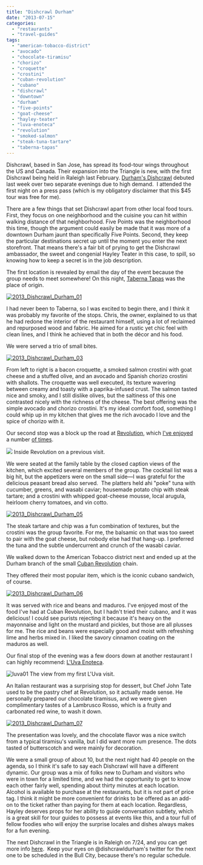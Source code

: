 ```yaml
---
title: "Dishcrawl Durham"
date: "2013-07-15"
categories:
  - "restaurants"
  - "travel-guides"
tags:
  - "american-tobacco-district"
  - "avocado"
  - "chocolate-tiramisu"
  - "chorizo"
  - "croquette"
  - "crostini"
  - "cuban-revolution"
  - "cubano"
  - "dishcrawl"
  - "downtown"
  - "durham"
  - "five-points"
  - "goat-cheese"
  - "hayley-teater"
  - "luva-enoteca"
  - "revolution"
  - "smoked-salmon"
  - "steak-tuna-tartare"
  - "taberna-tapas"
---
```


Dishcrawl, based in San Jose, has spread its food-tour wings throughout the US and Canada. Their expansion into the Triangle is new, with the first Dishcrawl being held in Raleigh last February. [Durham's Dishcrawl](http://dishcrawl.com/durhamnc/) debuted last week over two separate evenings due to high demand.  I attended the first night on a press pass (which is my obligatory disclaimer that this $45 tour was free for me).

There are a few things that set Dishcrawl apart from other local food tours. First, they focus on one neighborhood and the cuisine you can hit within walking distance of that neighborhood. Five Points was the neighborhood this time, though the argument could easily be made that it was more of a downtown Durham jaunt than specifically Five Points. Second, they keep the particular destinations secret up until the moment you enter the next storefront. That means there's a fair bit of prying to get the Dishcrawl ambassador, the sweet and congenial Hayley Teater in this case, to spill, so knowing how to keep a secret is in the job description.

The first location is revealed by email the day of the event because the group needs to meet somewhere! On this night, [Taberna Tapas](http://www.tabernatapas.com/) was the place of origin.

[![2013_Dishcrawl_Durham_01](http://s3.amazonaws.com/thegourmez-wpmedia/2013/07/2013_Dishcrawl_Durham_01-375x500.jpg)](http://www.thegourmez.com/2013/07/dishcrawl-durham/2013_dishcrawl_durham_01/)

I had never been to Taberna, so I was excited to begin there, and I think it was probably my favorite of the stops. Chris, the owner, explained to us that he had redone the interior of the restaurant himself, using a lot of reclaimed and repurposed wood and fabric. He aimed for a rustic yet chic feel with clean lines, and I think he achieved that in both the décor and his food.

We were served a trio of small bites.

[![2013_Dishcrawl_Durham_03](http://s3.amazonaws.com/thegourmez-wpmedia/2013/07/2013_Dishcrawl_Durham_03-500x375.jpg)](http://www.thegourmez.com/2013/07/dishcrawl-durham/2013_dishcrawl_durham_03/)

From left to right is a bacon croquette, a smoked salmon crostini with goat cheese and a stuffed olive, and an avocado and Spanish chorizo crostini with shallots. The croquette was well executed, its texture wavering between creamy and toasty with a paprika-infused crust. The salmon tasted nice and smoky, and I still dislike olives, but the saltiness of this one contrasted nicely with the richness of the cheese. The best offering was the simple avocado and chorizo crostini. It's my ideal comfort food, something I could whip up in my kitchen that gives me the rich avocado I love and the spice of chorizo with it.

Our second stop was a block up the road at [Revolution](http://www.revolutionrestaurant.com/), which [I've enjoyed](http://www.thegourmez.com/2010/04/revolution-downtown-durham-restaurant-review/) a number [of times](http://www.thegourmez.com/2010/04/easter-brunch-at-revolution-restaurant-review/).




<div class="caption">

![](https://thegourmez-wpmedia.s3.amazonaws.com/2024/07/revolution12.jpg) Inside Revolution on a previous visit.</div>


We were seated at the family table by the closed caption views of the kitchen, which excited several members of the group. The cocktail list was a big hit, but the appetizers were on the small side—I was grateful for the delicious peasant bread also served.  The platters held ahi "poke" tuna with cucumber, greens, and wasabi caviar; housemade potato chip with steak tartare; and a crostini with whipped goat-cheese mousse, local arugula, heirloom cherry tomatoes, and vin cotto.

[![2013_Dishcrawl_Durham_05](http://s3.amazonaws.com/thegourmez-wpmedia/2013/07/2013_Dishcrawl_Durham_05-500x375.jpg)](http://www.thegourmez.com/2013/07/dishcrawl-durham/2013_dishcrawl_durham_05/)

The steak tartare and chip was a fun combination of textures, but the crostini was the group favorite. For me, the balsamic on that was too sweet to pair with the goat cheese, but nobody else had that hang-up. I preferred the tuna and the subtle undercurrent and crunch of the wasabi caviar.

We walked down to the American Tobacco district next and ended up at the Durham branch of the small [Cuban Revolution](http://www.thecubanrevolution.com/) chain.




<div class="caption">

They offered their most popular item, which is the iconic cubano sandwich, of course.

[![2013_Dishcrawl_Durham_06](http://s3.amazonaws.com/thegourmez-wpmedia/2013/07/2013_Dishcrawl_Durham_06-500x375.jpg)](http://www.thegourmez.com/2013/07/dishcrawl-durham/2013_dishcrawl_durham_06/)

It was served with rice and beans and maduros. I've enjoyed most of the food I've had at Cuban Revolution, but I hadn't tried their cubano, and it was delicious! I could see purists rejecting it because it's heavy on the mayonnaise and light on the mustard and pickles, but those are all plusses for me. The rice and beans were especially good and moist with refreshing lime and herbs mixed in. I liked the savory cinnamon coating on the maduros as well.

Our final stop of the evening was a few doors down at another restaurant I can highly recommend: [L'Uva Enoteca](http://www.luvaenoteca.com/).




<div class="caption">

![luva01](http://s3.amazonaws.com/thegourmez-wpmedia/2012/01/luva01.jpg) The view from my first L'Uva visit.</div>


An Italian restaurant was a surprising stop for dessert, but Chef John Tate used to be the pastry chef at Revolution, so it actually made sense. He personally prepared our chocolate tiramisus, and we were given complimentary tastes of a Lambrusco Rosso, which is a fruity and carbonated red wine, to wash it down.

[![2013_Dishcrawl_Durham_07](http://s3.amazonaws.com/thegourmez-wpmedia/2013/07/2013_Dishcrawl_Durham_07-375x500.jpg)](http://www.thegourmez.com/2013/07/dishcrawl-durham/2013_dishcrawl_durham_07/)

The presentation was lovely, and the chocolate flavor was a nice switch from a typical tiramisu's vanilla, but I did want more rum presence. The dots tasted of butterscotch and were mainly for decoration.

We were a small group of about 10, but the next night had 40 people on the agenda, so I think it's safe to say each Dishcrawl will have a different dynamic. Our group was a mix of folks new to Durham and visitors who were in town for a limited time, and we had the opportunity to get to know each other fairly well, spending about thirty minutes at each location. Alcohol is available to purchase at the restaurants, but it is not part of price tag. I think it might be more convenient for drinks to be offered as an add-on to the ticket rather than paying for them at each location. Regardless, Hayley deserves props for her ability to guide conversation subtlety, which is a great skill for tour guides to possess at events like this, and a tour full of fellow foodies who will enjoy the surprise locales and dishes always makes for a fun evening.

The next Dishcrawl in the Triangle is in Raleigh on 7/24, and you can get more info [here](http://dishcrawl.com/tastemooresquare/).  Keep your eyes on @dishcrawldurham's twitter for the next one to be scheduled in the Bull City, because there's no regular schedule.
